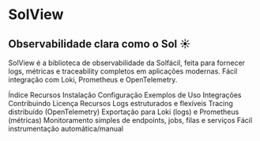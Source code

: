 # SolView
## Observabilidade clara como o Sol ☀️

SolView é a biblioteca de observabilidade da Solfácil, feita para fornecer logs, métricas e traceability completos em aplicações modernas.
Fácil integração com Loki, Prometheus e OpenTelemetry.

Índice
Recursos
Instalação
Configuração
Exemplos de Uso
Integrações
Contribuindo
Licença
Recursos
Logs estruturados e flexíveis
Tracing distribuído (OpenTelemetry)
Exportação para Loki (logs) e Prometheus (métricas)
Monitoramento simples de endpoints, jobs, filas e serviços
Fácil instrumentação automática/manual
